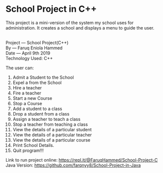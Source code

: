# School Project in C++
This project is a mini-version of the system my school uses for administration.  It creates a school and displays a menu to guide the user.

<br>Project — School Project(C++)
<br>By — Faruq Eniola Hammed
<br>Date — April 9th 2019
<br>Technology Used: C++

The user can: 
1. Admit a Student to the School
2. Expel a from the School
3. Hire a teacher
4. Fire a teacher
5. Start a new Course
6. Stop a Course
7. Add a student to a class
8. Drop a student from a class
9. Assign a teacher to teach a class
10. Stop a teacher from teaching a class
11. View the details of a particular student
12. View the details of a particular teacher
13. View the details of a particular course
14. Print School Details.
15. Quit program!!!

Link to run project online: https://repl.it/@FaruqHammed/School-Project-C
<br> Java Version: https://github.com/farqnyy8/School-Project-in-Java
